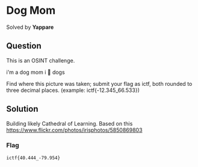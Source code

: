 # Dog Mom
Solved by **Yappare**

## Question
This is an OSINT challenge.

i'm a dog mom i 🩷 dogs

Find where this picture was taken; submit your flag as ictf, both rounded to three decimal places. (example: ictf{-12.345_66.533})
## Solution
Building likely Cathedral of Learning. Based on this https://www.flickr.com/photos/irisphotos/5850869803



### Flag
`ictf{40.444_-79.954}`
